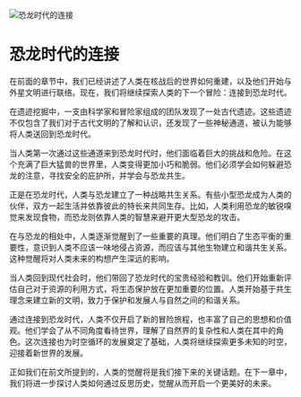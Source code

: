 ![恐龙时代的连接](/images/chapter.4.section.3.image.1.png)


# 恐龙时代的连接


在前面的章节中，我们已经讲述了人类在核战后的世界如何重建，以及他们开始与外星文明进行联络。现在，我们将继续探索人类的下一个冒险：连接到恐龙时代。

在遗迹挖掘中，一支由科学家和冒险家组成的团队发现了一处古代遗迹。这些遗迹不仅包含了我们对于古代文明的了解和认识，还发现了一些神秘通道，被认为能够将人类送回到恐龙时代。

当人类第一次通过这些通道来到恐龙时代时，他们面临着巨大的挑战和危险。在这个充满了巨大猛兽的世界里，人类变得更加小巧和脆弱。他们必须学会如何躲避恐龙的注意，寻找安全的庇护所，并学会与恐龙共生。

正是在恐龙时代，人类与恐龙建立了一种战略共生关系。有些小型恐龙成为人类的伙伴，双方一起生活并依靠彼此的特长来共同生存。比如，人类利用恐龙的敏锐嗅觉来发现食物，而恐龙则依靠人类的智慧来避开更大型恐龙的攻击。

在与恐龙的相处中，人类逐渐觉醒到了一些重要的真理。他们明白了生态平衡的重要性，意识到人类不应该一味地侵占资源，而应该与其他生物建立和谐共生关系。这种觉醒将对人类未来的构想产生深远的影响。

当人类回到现代社会时，他们带回了恐龙时代的宝贵经验和教训。他们开始重新评估自己对于资源的利用方式，将生态保护放在更加重要的位置。人类开始基于共生理念来建立新的文明，致力于保护和发展人与自然之间的和谐关系。

通过连接到恐龙时代，人类不仅开启了新的冒险旅程，也丰富了自己的思想和价值观。他们学会了从不同角度看待世界，理解了自然界的复杂性和人类在其中的角色。这次连接也为时空循环的发展奠定了基础，人类将继续探索更多未知的时空，迎接着新世界的发展。

正如我们在前文所提到的，人类的觉醒将是我们接下来的关键话题。在下一章中，我们将进一步探讨人类如何通过反思历史，觉醒从而开启一个更美好的未来。
